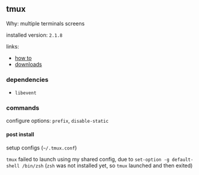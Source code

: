 ## tmux

Why: multiple terminals screens

installed version: `2.1.8`

links:

- [how to](https://github.com/tmux/tmux)
- [downloads](https://github.com/tmux/tmux/releases)

### dependencies

- `libevent`

### commands

configure options: `prefix`, `disable-static`

#### post install

setup configs (`~/.tmux.conf`)

`tmux` failed to launch using my shared config, due to `set-option -g default-shell /bin/zsh` (`zsh` was not installed yet,
so `tmux` launched and then exited)
